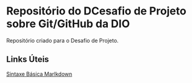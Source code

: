 # Repositório do DCesafio de Projeto sobre Git/GitHub da DIO
Repositório criado para o Desafio de Projeto.

## Links Úteis
[Sintaxe Básica Marlkdown](https://www.markdownguide.org)
